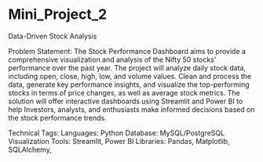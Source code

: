 # Mini_Project_2
Data-Driven Stock Analysis

Problem Statement:
The Stock Performance Dashboard aims to provide a comprehensive visualization and analysis of the Nifty 50 stocks' performance over the past year. The project will analyze daily stock data, including open, close, high, low, and volume values. Clean and process the data, generate key performance insights, and visualize the top-performing stocks in terms of price changes, as well as average stock metrics. The solution will offer interactive dashboards using Streamlit and Power BI to help Investors, analysts, and enthusiasts make informed decisions based on the stock performance trends.

Technical Tags:
Languages: Python
Database: MySQL/PostgreSQL
Visualization Tools: Streamlit, Power BI
Libraries: Pandas, Matplotlib, SQLAlchemy,
